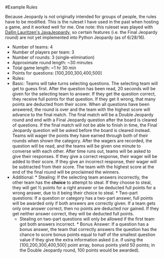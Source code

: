 #Example Rules

Because Jeopardy is not originally intended for groups of people, the rules have to be modified. This is the ruleset I have used in the past when hosting a game, and it worked well for me. One note: this ruleset was played with [Dallin Lauritzen's JavaJeopardy](http://sourceforge.net/projects/dlauritz-javjeo/), so certain features (i.e. the Final Jeopardy round) are not yet implemented into Python Jeopardy (as of 6/28/16).


*  Number of teams: 4
*  Number of players per team: 3
*  Number of rounds: 3 (single-elimination)
*  Approximate round length: ~30 minutes
*  Total game length: ~1 hr 30 min
*  Points for questions: [100,200,300,400,500]
*  Rules:
  *  Basic: Teams will take turns selecting questions. The selecting team will get to guess first. After the question has been read, 20 seconds will be given for the selecting team to answer. If they get the question correct, they receive full points for that question. If they get it wrong, that many points are deducted from their score. When all questions have been answered, the round is over and the team with the highest score will advance to the final match. The final match will be a Double Jeopardy round and end with a Final Jeopardy question after the board is cleared of questions. If the final match will not be able to finish in time, the Final Jeopardy question will be asked before the board is cleared instead. Teams will wager the points they have earned through both of their rounds when shown the category. After the wagers are recorded, the question will be read, and the teams will be given one minute to converse with each other. After time runs out, teams will be asked to give their responses. If they give a correct response, their wager will be added to their score. If they give an incorrect response, their wager will be subtracted from their score. The team with the highest score at the end of the final round will be proclaimed the winners.
  *  Additional:
    *  Stealing: If the selecting team answers incorrectly, the other team has the **choice** to attempt to steal. If they choose to steal, they will get ½ points for a right answer or be deducted full points for a wrong answer, due to it being their choice to steal.
    *  Two-part questions: If a question or category has a two-part answer, full points will be awarded only if both answers are correctly given. If a team gets only one answer correct, then no points are deducted nor gained. If they get neither answer correct, they will be deducted full points. 
      *  Stealing on two-part questions will only be allowed if the first team got both answers incorrect.
    *  Bonus Answer: If a question has a bonus answer, the team that correctly answers the question has the chance to score bonus points equal to half of the smallest question value if they give the extra information asked (i.e. if using the [100,200,300,400,500] point array, bonus points yield 50 points; in the Double Jeopardy round, 100 points would be awarded).
